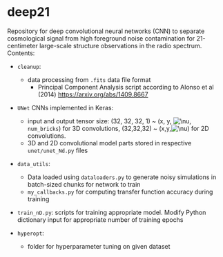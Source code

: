 # deep21
Repository for deep convolutional neural networks (CNN) to separate cosmological signal from high foreground noise contamination for 21-centimeter large-scale structure observations in the radio spectrum.
Contents:
- `cleanup`: 
	- data processing from `.fits` data file format
        - Principal Component Analysis script according to Alonso et al (2014) https://arxiv.org/abs/1409.8667

- `UNet` CNNs implemented in Keras:
    - input and output tensor size: (32, 32, 32, 1) ~ (x, y, ![$\nu$](https://render.githubusercontent.com/render/math?math=%24%5Cnu%24), `num_bricks`) for 3D convolutions, (32,32,32) ~ (x,y,![$\nu$](https://render.githubusercontent.com/render/math?math=%24%5Cnu%24)) for 2D convolutions. 
    - 3D and 2D convolutional model parts stored in respective `unet/unet_Nd.py` files
        
- `data_utils`: 
   - Data loaded using `dataloaders.py` to generate noisy simulations in batch-sized chunks for network to train
   - `my_callbacks.py` for computing transfer function accuracy during training
- `train_nD.py`: scripts for training appropriate model. Modify Python dictionary input for appropriate number of training epochs

- `hyperopt`: 
   - folder for hyperparameter tuning on given dataset

